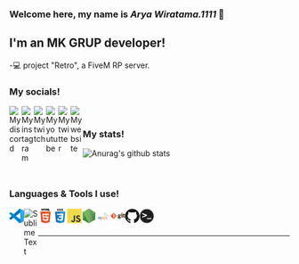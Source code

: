 ### Welcome here, my name is *Arya Wiratama.1111* 👋


## I'm an MK GRUP developer!

-💻 project "Retro", a FiveM RP server.

### My socials!

[<img align="left" alt="My discord" width="22px" src="https://pnggrid.com/wp-content/uploads/2021/05/Discord-Logo-Circle-1024x1024.png" />][discord]
[<img align="left" alt="My instagram" width="22px" src="https://cdn.pixabay.com/photo/2021/06/15/12/17/instagram-6338401_1280.png" />][instagram]
[<img align="left" alt="My twitch" width="22px" src="https://assets.stickpng.com/images/580b57fcd9996e24bc43c540.png" />][twitch]
[<img align="left" alt="My youtube" width="22px" src="https://assets.stickpng.com/images/580b57fcd9996e24bc43c545.png" />][youtube]
[<img align="left" alt="My twitter" width="22px" src="https://help.twitter.com/content/dam/help-twitter/brand/logo.png" />][twitter]
[<img align="left" alt="My website" width="22px" src="https://www.pinclipart.com/picdir/big/211-2116571_website-website-logo-png-transparent-background-clipart.png" />][website]

<br />

### My stats!


![Anurag's github stats](https://github-readme-stats.vercel.app/api?username=AryaWiratama1111&count_private=true&show_icons=true?theme=buefy)
<br />

<br />

### Languages & Tools I use!

[<img align="left" alt="Visual Studio Code" width="26px" src="https://raw.githubusercontent.com/github/explore/80688e429a7d4ef2fca1e82350fe8e3517d3494d/topics/visual-studio-code/visual-studio-code.png" />][website]
[<img align="left" alt="Sublime Text" width="26px" src="https://www.sublimehq.com/images/sublime_text.png" />][website]
[<img align="left" alt="HTML5" width="26px" src="https://raw.githubusercontent.com/github/explore/80688e429a7d4ef2fca1e82350fe8e3517d3494d/topics/html/html.png" />][website]
[<img align="left" alt="CSS3" width="26px" src="https://raw.githubusercontent.com/github/explore/80688e429a7d4ef2fca1e82350fe8e3517d3494d/topics/css/css.png" />][website]
[<img align="left" alt="JavaScript" width="26px" src="https://raw.githubusercontent.com/github/explore/80688e429a7d4ef2fca1e82350fe8e3517d3494d/topics/javascript/javascript.png" />][website]
[<img align="left" alt="Node.js" width="26px" src="https://raw.githubusercontent.com/github/explore/80688e429a7d4ef2fca1e82350fe8e3517d3494d/topics/nodejs/nodejs.png" />][website]
[<img align="left" alt="MySQL" width="26px" src="https://raw.githubusercontent.com/github/explore/80688e429a7d4ef2fca1e82350fe8e3517d3494d/topics/mysql/mysql.png" />][website]
[<img align="left" alt="Git" width="26px" src="https://raw.githubusercontent.com/github/explore/80688e429a7d4ef2fca1e82350fe8e3517d3494d/topics/git/git.png" />][website]
[<img align="left" alt="GitHub" width="26px" src="https://raw.githubusercontent.com/github/explore/78df643247d429f6cc873026c0622819ad797942/topics/github/github.png" />][website]
[<img align="left" alt="Terminal" width="26px" src="https://raw.githubusercontent.com/github/explore/80688e429a7d4ef2fca1e82350fe8e3517d3494d/topics/terminal/terminal.png" />][website]

<br />
<br />

---

[discord]: https://discord.gg/hopefullyroleplay
[website]: https://aryawiratama.dev/
[instagram]: https://www.instagram.com/aryawiratama.11472/
[twitch]: https://www.twitch.tv/aryawiratama1111
[youtube]: https://www.youtube.com/c/AryaWiratama1111
[twitter]: https://twitter.com/1111Arya
